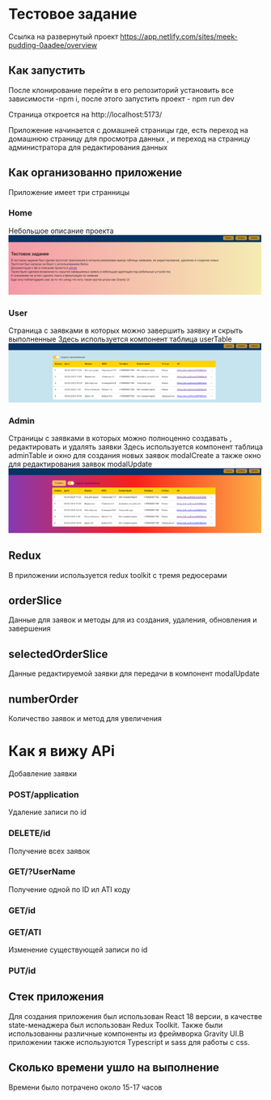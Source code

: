 # Тестовое задание 

Ссылка на  развернутый проект https://app.netlify.com/sites/meek-pudding-0aadee/overview

## Как запустить

После клонирование перейти  в его репозиторий установить все зависимости -npm i, после этого запустить проект - npm run dev

Страница откроется на  http://localhost:5173/

Приложение начинается с домашней страницы где, есть переход на домашнюю страницу для просмотра данных , и переход на страницу администратора для редактирования данных


## Как организованно приложение
Приложение имеет три странницы
### Home 
Небольшое описание проекта
<img src="./src/assets/Home.png"  width="500">  
### User
Страница с заявками в которых можно завершить заявку и скрыть выполненные 
Здесь используется компонент таблица userTable 
<img src="./src/assets/User.png"  width="500">  
### Admin
Страницы с заявками в которых можно полноценно создавать , редактировать и удалять заявки
Здесь используется компонент таблица adminTable и окно для создания новых заявок modalCreate а также окно для редактирования заявок modalUpdate 
<img src="./src/assets/Admin.png"  width="500">  


## Redux
В приложении используется redux toolkit с тремя редюсерами
## orderSlice 
 Данные  для заявок и методы для из создания, удаления, обновления и завершения
## selectedOrderSlice 
 Данные редактируемой заявки для передачи в компонент modalUpdate
## numberOrder
 Количество заявок и метод для увеличения

# Как я вижу APi

Добавление заявки
### POST/application

Удаление записи по id
### DELETE/id

Получение всех заявок 
### GET/?UserName

Получение одной по ID ил ATI коду
### GET/id
### GET/ATI

Изменение существующей записи по id
### PUT/id






## Стек приложения 

Для создания приложения был использован React 18 версии, в качестве state-менаджера был использован Redux Toolkit. Также были использованны различные компоненты из фреймворка Gravity UI.В приложении также используются Typescript и sass для работы с css.



## Сколько времени ушло на выполнение

Времени было потрачено около 15-17 часов
